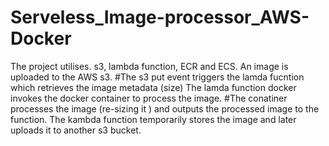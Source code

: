 # Serveless_Image-processor_AWS-Docker
The project utilises. s3, lambda function, ECR and ECS.
An image is uploaded to the AWS s3. 
#The s3 put event triggers the lamda fucntion which retrieves the image metadata (size)
The lamda function docker invokes the docker container to process the image.
#The conatiner processes the image (re-sizing it ) and outputs the processed image to the function.
The kambda function temporarily stores the image and later uploads it to another s3 bucket.
